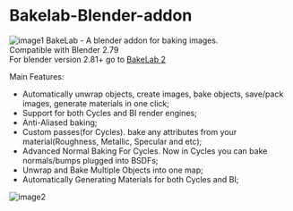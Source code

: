 # Bakelab-Blender-addon

![image1](https://github.com/Shahzod114/Bakelab-Blender-addon/blob/master/banner.jpg)
BakeLab - A blender addon for baking images.<br>
Compatible with Blender 2.79<br>
For blender version 2.81+ go to [BakeLab 2](https://github.com/Shahzod114/Blender-BakeLab2)

Main Features:
* Automatically unwrap objects, create images, bake objects, save/pack images, generate materials in one click;
* Support for both Cycles and BI render engines;
* Anti-Aliased baking;
* Custom passes(for Cycles). bake any attributes from your material(Roughness, Metallic, Specular and etc);
* Advanced Normal Baking For Cycles. Now in Cycles you can bake normals/bumps plugged into BSDFs;
* Unwrap and Bake Multiple Objects into one map;
* Automatically Generating Materials for both Cycles and BI;

![image2](https://github.com/Shahzod114/Bakelab-Blender-addon/blob/master/banner2.jpg)

